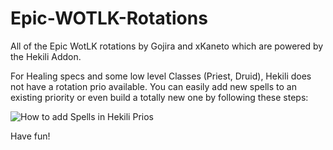 # Epic-WOTLK-Rotations
All of the Epic WotLK rotations by Gojira and xKaneto which are powered by the Hekili Addon.

For Healing specs and some low level Classes (Priest, Druid), Hekili does not have a rotation prio available.
You can easily add new spells to an existing priority or even build a totally new one by following these steps:

![How to add Spells in Hekili Prios](https://github.com/xkaneto/Epic-WOTLK-Rotations/assets/80363023/eb7da8b0-59ef-4b2e-9d94-d74d44e46c4a)

Have fun!
